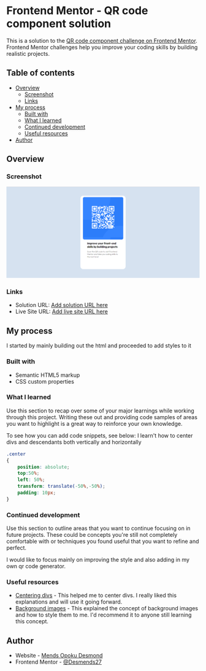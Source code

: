 # Frontend Mentor - QR code component solution

This is a solution to the [QR code component challenge on Frontend Mentor](https://www.frontendmentor.io/challenges/qr-code-component-iux_sIO_H). Frontend Mentor challenges help you improve your coding skills by building realistic projects. 

## Table of contents

- [Overview](#overview)
  - [Screenshot](#screenshot)
  - [Links](#links)
- [My process](#my-process)
  - [Built with](#built-with)
  - [What I learned](#what-i-learned)
  - [Continued development](#continued-development)
  - [Useful resources](#useful-resources)
- [Author](#author)



## Overview

### Screenshot

![](./Frontend%20Mentor%20_%20QR%20code%20component%20-%20Google%20Chrome%2021_10_2023%2012_57_03%20pm.png)


### Links

- Solution URL: [Add solution URL here](https://github.com/Desmends27/qr-code-component-main)
- Live Site URL: [Add live site URL here](https://desmends27.github.io/qr-code-component-main/)

## My process
I started by mainly building out the html and proceeded to add styles to it

### Built with

- Semantic HTML5 markup
- CSS custom properties


### What I learned

Use this section to recap over some of your major learnings while working through this project. Writing these out and providing code samples of areas you want to highlight is a great way to reinforce your own knowledge.

To see how you can add code snippets, see below:
I learn't how to center divs and descendants both vertically and horizontally
```css
.center
{
    position: absolute;
    top:50%;
    left: 50%;
    transform: translate(-50%,-50%);
    padding: 10px;
}
```

### Continued development

Use this section to outline areas that you want to continue focusing on in future projects. These could be concepts you're still not completely comfortable with or techniques you found useful that you want to refine and perfect.

I would like to focus mainly on improving the style and also adding in my own qr code generator.

### Useful resources

- [Centering divs](https://blog.hubspot.com/website/center-div-css) - This helped me to center divs. I really liked this explanations and will use it going forward.
- [Background images](https://www.w3schools.com/html/html_images_background.asp) - This explained the concept of background images and how to style them to me. I'd recommend it to anyone still learning this concept.

## Author

- Website - [Mends Opoku Desmond](https://desmends27.github.io/qr-code-component-main/)
- Frontend Mentor - [@Desmends27](https://www.frontendmentor.io/profile/Desmends27)